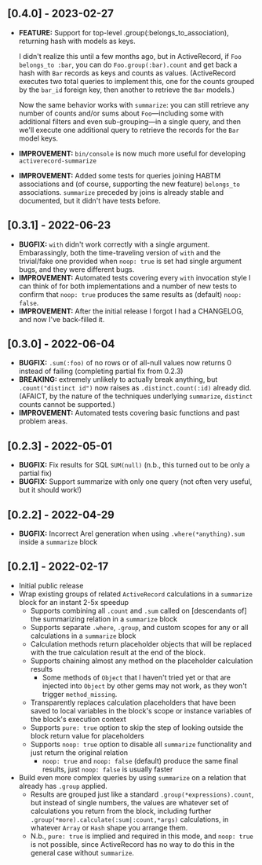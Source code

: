 ## [0.4.0] - 2023-02-27

- **FEATURE:** Support for top-level .group(:belongs_to_association), returning hash with models as keys.

  I didn't realize this until a few months ago, but in ActiveRecord, if `Foo belongs_to :bar`, you can do `Foo.group(:bar).count` and get back a hash with `Bar` records as keys and counts as values. (ActiveRecord executes two total queries to implement this, one for the counts grouped by the `bar_id` foreign key, then another to retrieve the `Bar` models.)

  Now the same behavior works with `summarize`: you can still retrieve any number of counts and/or sums about `Foo`—including some with additional filters and even sub-grouping—in a single query, and then we'll execute one additional query to retrieve the records for the `Bar` model keys.

- **IMPROVEMENT:** `bin/console` is now much more useful for developing `activerecord-summarize`

- **IMPROVEMENT:** Added some tests for queries joining HABTM associations and (of course, supporting the new feature) `belongs_to` associations. `summarize` preceded by joins is already stable and documented, but it didn't have tests before. 

## [0.3.1] - 2022-06-23

- **BUGFIX:** `with` didn't work correctly with a single argument. Embarassingly, both the time-traveling version of `with` and the trivial/fake one provided when `noop: true` is set had single argument bugs, and they were different bugs.
- **IMPROVEMENT:** Automated tests covering every `with` invocation style I can think of for both implementations and a number of new tests to confirm that `noop: true` produces the same results as (default) `noop: false`.
- **IMPROVEMENT:** After the initial release I forgot I had a CHANGELOG, and now I've back-filled it.

## [0.3.0] - 2022-06-04

- **BUGFIX:** `.sum(:foo)` of no rows or of all-null values now returns 0 instead of failing (completing partial fix from 0.2.3)
- **BREAKING:** extremely unlikely to actually break anything, but `.count("distinct id")` now raises as `.distinct.count(:id)` already did. (AFAICT, by the nature of the techniques underlying `summarize`, `distinct` counts cannot be supported.)
- **IMPROVEMENT:** Automated tests covering basic functions and past problem areas.

## [0.2.3] - 2022-05-01

- **BUGFIX:** Fix results for SQL `SUM(null)` (n.b., this turned out to be only a partial fix)
- **BUGFIX:** Support summarize with only one query (not often very useful, but it should work!)

## [0.2.2] - 2022-04-29

- **BUGFIX:** Incorrect Arel generation when using `.where(*anything).sum` inside a `summarize` block

## [0.2.1] - 2022-02-17

- Initial public release
- Wrap existing groups of related `ActiveRecord` calculations in a `summarize` block for an instant 2-5x speedup
  - Supports combining all `.count` and `.sum` called on [descendants of] the summarizing relation in a `summarize` block
  - Supports separate `.where`, `.group`, and custom scopes for any or all calculations in a `summarize` block
  - Calculation methods return placeholder objects that will be replaced with the true calculation result at the end of the block.
  - Supports chaining almost any method on the placeholder calculation results
    - Some methods of `Object` that I haven't tried yet or that are injected into `Object` by other gems may not work, as they won't trigger `method_missing`.
  - Transparently replaces calculation placeholders that have been saved to local variables in the block's scope or instance variables of the block's execution context
  - Supports `pure: true` option to skip the step of looking outside the block return value for placeholders
  - Supports `noop: true` option to disable all `summarize` functionality and just return the original relation
    - `noop: true` and `noop: false` (default) produce the same final results, just `noop: false` is usually faster
- Build even more complex queries by using `summarize` on a relation that already has `.group` applied.
  - Results are grouped just like a standard `.group(*expressions).count`, but instead of single numbers, the values are whatever set of calculations you return from the block, including further `.group(*more).calculate(:sum|:count,*args)` calculations, in whatever `Array` or `Hash` shape you arrange them.
  - N.b., `pure: true` is implied and required in this mode, and `noop: true` is not possible, since ActiveRecord has no way to do this in the general case without `summarize`.